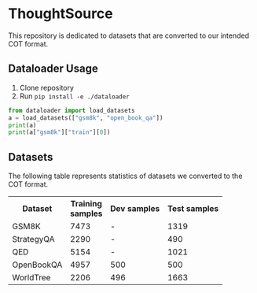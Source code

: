 # ThoughtSource
This repository is dedicated to datasets that are converted to our intended COT format.

## Dataloader Usage

1. Clone repository
2. Run `pip install -e ./dataloader`
   
```python
from dataloader import load_datasets
a = load_datasets(["gsm8k", "open_book_qa"])
print(a)
print(a["gsm8k"]["train"][0])
```

<h2>Datasets</h2>
<p>The following table represents statistics of datasets we converted to the COT format.</p>
</p>
<table>
  <tr>
    <th>
      Dataset
    </th>
    <th width="20">
      Training samples
    </th>
    <th>
      Dev samples
    </th>
    <th>
      Test samples
    </th>
  </tr>
  <tr>
    <td>
      GSM8K
    </td>
    <td>
      7473
    </td>
    <td>
      -
    </td>
    <td>
      1319
    </td>
  </tr>
  <tr>
    <td>
      StrategyQA
    </td>
    <td>
      2290
    </td>
    <td>
      -
    </td>
    <td>
      490
    </td>
  </tr>
  <tr>
    <td>
      QED
    </td>
    <td>
      5154
    </td>
    <td>
      -
    </td>
    <td>
      1021
    </td>
  </tr>
  <tr>
    <td>
      OpenBookQA
    </td>
    <td>
      4957
    </td>
    <td>
      500
    </td>
    <td>
      500
    </td>
  </tr>
  <tr>
    <td>
      WorldTree
    </td>
    <td>
      2206
    </td>
    <td>
      496
    </td>
    <td>
      1663
    </td>
  </tr>
</table>
